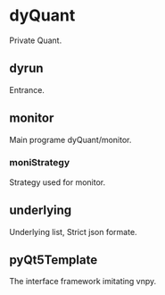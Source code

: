 # dyQuant
Private Quant.

## dyrun

Entrance.

## monitor

Main programe dyQuant/monitor.

### moniStrategy

Strategy used for monitor.

## underlying

Underlying list, Strict json formate.

## pyQt5Template

The interface framework imitating vnpy.